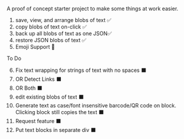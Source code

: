 A proof of concept starter project to make some things at work easier.
1. save, view, and arrange blobs of text ✅
2. copy blobs of text on-click ✅
3. back up all blobs of text as one JSON✅
4. restore JSON blobs of text ✅
5. Emoji Support 🍒

To Do

6. Fix text wrapping for strings of text with no spaces ⬛
7. OR Detect Links ⬛
8. OR Both ⬛
9. edit existing blobs of text ⬛
10. Generate text as case/font insensitive barcode/QR code on block. Clicking block still copies the text ⬛
11. Request feature ⬛
12. Put text blocks in separate div ⬛
